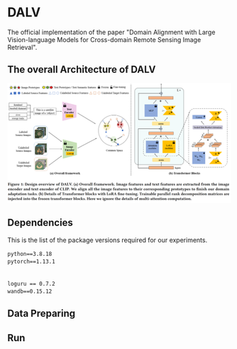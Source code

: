 # DALV

The official implementation of the paper "Domain Alignment with Large Vision-language Models for Cross-domain Remote Sensing Image Retrieval".

## The overall Architecture of DALV
<p align="middle">
<img src="pics/framework.png" width="1000">
</p>

## Dependencies

This is the list of the package versions required for our experiments.

```txt
python==3.8.18
pytorch==1.13.1


loguru == 0.7.2
wandb==0.15.12
```

## Data Preparing


## Run
